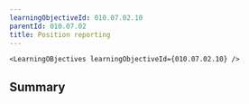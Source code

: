 ```yaml
---
learningObjectiveId: 010.07.02.10
parentId: 010.07.02
title: Position reporting
---
```


```tsx eval
<LearningOBjectives learningObjectiveId={010.07.02.10} />
```

## Summary
